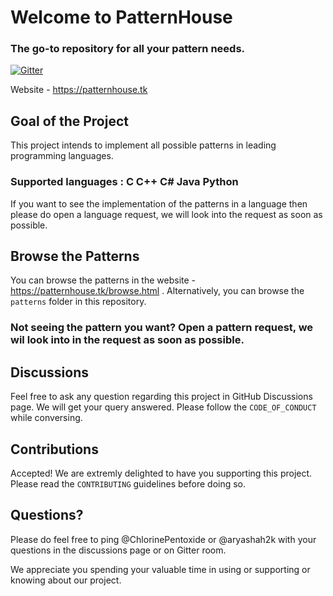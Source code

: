 # Welcome to PatternHouse
### The go-to repository for all your pattern needs.
[![Gitter](https://badges.gitter.im/Printing-Pattern-Programs/WebAppDiscussion.svg)](https://gitter.im/Printing-Pattern-Programs/WebAppDiscussion?utm_source=badge&utm_medium=badge&utm_campaign=pr-badge)

Website - https://patternhouse.tk

## Goal of the Project
This project intends to implement all possible patterns in leading programming languages. 

### Supported languages : C C++ C# Java Python
If you want to see the implementation of the patterns in a language then please do open a language request, we will look into the request
as soon as possible.

## Browse the Patterns
You can browse the patterns in the website - https://patternhouse.tk/browse.html .
Alternatively, you can browse the `` patterns `` folder in this repository.
### Not seeing the pattern you want? Open a pattern request, we wil look into in the request as soon as possible.

## Discussions
Feel free to ask any question regarding this project in GitHub Discussions page. We will get your query answered. Please follow the ``CODE_OF_CONDUCT`` 
while conversing.

## Contributions
Accepted! We are extremly delighted to have you supporting this project. Please read the ``CONTRIBUTING`` guidelines before doing so.

## Questions?
Please do feel free to ping @ChlorinePentoxide or @aryashah2k with your questions in the discussions page or on Gitter room.

We appreciate you spending your valuable time in using or supporting or knowing about our project.
